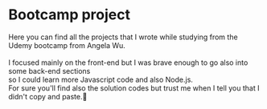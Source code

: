 # Bootcamp project
Here you can find all the projects that I wrote while studying from the Udemy bootcamp from Angela Wu.
<br>
<br>
I focused mainly on the front-end but I was brave enough to go also into some back-end sections <br>
so I could learn more Javascript code and also Node.js.
<br>
For sure you'll find also the solution codes but trust me when I tell you that I didn't copy and paste.🤣
